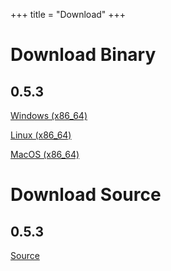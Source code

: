 +++
title = "Download"
+++

# Download Binary

## 0.5.3

[Windows (x86_64)](/binaries/erg-0.5.3-windows-x86_64.zip)

[Linux (x86_64)](/binaries/erg-0.5.3-linux-x86_64.tar.gz)

[MacOS (x86_64)](/binaries/erg-0.5.3-macos-x86_64.zip)

# Download Source

## 0.5.3

[Source](/source/erg-0.5.3.zip)
